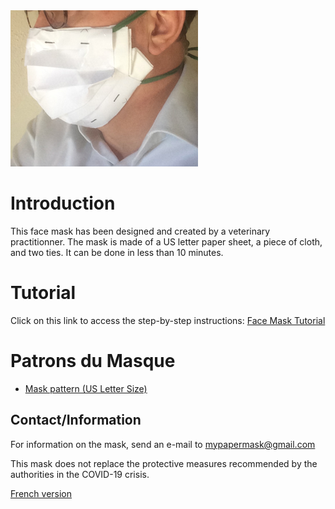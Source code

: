 <img src="mask_image.png" class="img-responsive" alt="">

# Introduction
This face mask has been designed and created by a veterinary practitionner. The mask is made of a US letter paper sheet, a piece of cloth, and two ties. It can be done in less than 10 minutes. 

# Tutorial
Click on this link to access the step-by-step instructions: <a href="http://papermask.github.io/papermask/FaceMaskTutorial.pdf " target="_blank"> Face Mask Tutorial </a>


# Patrons du Masque
* <a href="http://papermask.github.io/papermask/USPattern.pdf" target="_blank"> Mask pattern  (US Letter Size) </a>

## Contact/Information
For information on the mask, send an e-mail to mypapermask@gmail.com 

This mask does not replace the protective measures recommended by the authorities in the COVID-19 crisis. 

<a href="README.md">French version </a> 
